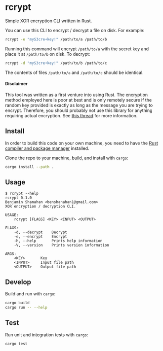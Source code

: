 # rcrypt

Simple XOR encryption CLI written in Rust.

You can use this CLI to encrypt / decrypt a file on disk. For example:

```bash
rcrypt -e "myS3cre+key!" /path/to/a /path/to/b
```

Running this command will encrypt `/path/to/a` with the secret key and place it at `/path/to/b` on disk. To decrypt:

```bash
rcrypt -d "myS3cre+key!" /path/to/b /path/to/c
```

The contents of files `/path/to/a` and `/path/to/c` should be identical.

#### Disclaimer

This tool was written as a first venture into using Rust. The encryption method employed here is poor at best and is only remotely secure if the random key provided is exactly as long as the message you are trying to encrypt. Therefore, you should probably not use this library for anything requiring actual encryption. See [this thread](https://crypto.stackexchange.com/questions/47/with-sufficient-randomness-is-xor-an-acceptable-mechanism-for-encrypting) for more information.

## Install

In order to build this code on your own machine, you need to have the [Rust compiler and package manager](https://www.rust-lang.org/tools/install) installed.

Clone the repo to your machine, build, and install with `cargo`:

```bash
cargo install --path .
```

## Usage

```
$ rcrypt --help
rcrypt 0.1.0
Benjamin Shanahan <benshanahan1@gmail.com>
XOR encryption / decryption CLI.

USAGE:
    rcrypt [FLAGS] <KEY> <INPUT> <OUTPUT>

FLAGS:
    -d, --decrypt    Decrypt
    -e, --encrypt    Encrypt
    -h, --help       Prints help information
    -V, --version    Prints version information

ARGS:
    <KEY>       Key
    <INPUT>     Input file path
    <OUTPUT>    Output file path
```

## Develop

Build and run with `cargo`:

```bash
cargo build
cargo run -- --help
```

## Test

Run unit and integration tests with `cargo`:

```bash
cargo test
```
